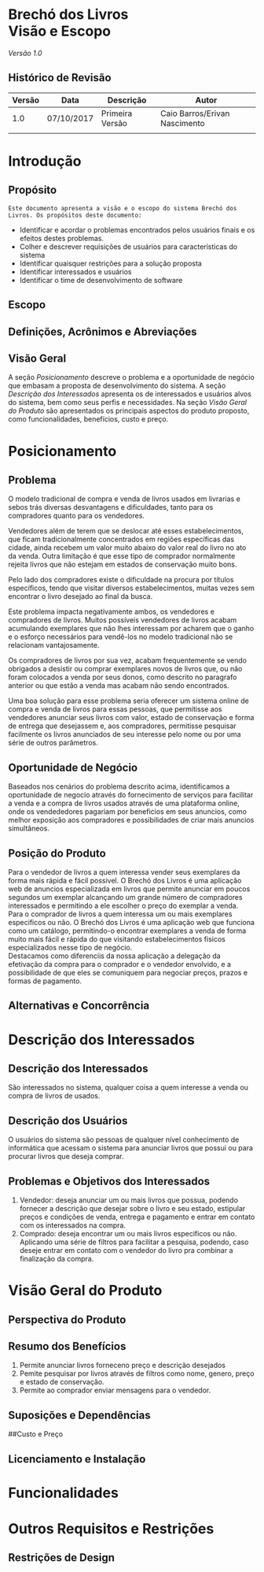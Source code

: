 ﻿**Brechó dos Livros <BR> Visão e Escopo**
===================
*Versão 1.0*



Histórico de Revisão
-------------

| Versão| Data|  Descrição|  Autor|
|---|---|---|---|
| 1.0  |  07/10/2017 |  Primeira Versão | Caio Barros/Erivan Nascimento  |
|   |   |   |   |


# **Introdução**
## Propósito
	Este documento apresenta a visão e o escopo do sistema Brechó dos Livros. Os propósitos deste documento: 

 - Identificar e acordar o problemas encontrados pelos usuários finais e
   os efeitos destes problemas.
 - Colher e descrever requisições de usuários para características do sistema
 - Identificar quaisquer restrições para a solução proposta 
 - Identificar interessados e usuários 
 - Identificar o time de desenvolvimento de software

	
## Escopo

## Definições, Acrônimos e Abreviações

## Visão Geral
A seção *Posicionamento* descreve o problema e a oportunidade de negócio que embasam a proposta de desenvolvimento do sistema. A seção *Descrição dos Interessados* apresenta os de interessados e usuários alvos do sistema, bem como seus perfis e necessidades. Na seção *Visão Geral do Produto* são apresentados os principais aspectos do produto proposto, como funcionalidades, benefícios, custo e preço.


# **Posicionamento**
## Problema
O modelo tradicional de compra e venda de livros usados em livrarias e sebos trás diversas desvantagens e dificuldades, tanto para os compradores quanto para os vendedores.

Vendedores além de terem que se deslocar até esses estabelecimentos, que ficam tradicionalmente concentrados em regiões específicas das cidade, ainda recebem um valor muito abaixo do valor real do livro no ato da venda. Outra limitação é que esse tipo de comprador normalmente rejeita livros que não estejam em estados de conservação muito bons.

Pelo lado dos compradores existe o dificuldade na procura por títulos específicos, tendo que visitar diversos estabelecimentos, muitas vezes sem encontrar o livro desejado ao final da busca. 

Este problema impacta negativamente ambos, os vendedores e compradores de livros. Muitos possíveis vendedores de livros acabam acumulando exemplares que não lhes interessam por acharem que o ganho e o esforço necessários para vendê-los no modelo tradicional não se relacionam vantajosamente.

Os compradores de livros por sua vez, acabam frequentemente se vendo obrigados a desistir ou comprar exemplares novos de livros que, ou não foram colocados a venda por seus donos, como descrito no paragrafo anterior ou que estão a venda mas acabam não sendo encontrados.

Uma boa solução para esse problema seria oferecer um sistema online de compra e venda de livros para essas pessoas, que permitisse aos vendedores anunciar seus livros com valor, estado de conservação e forma de entrega que desejassem e, aos compradores, permitisse pesquisar facilmente os livros anunciados de seu interesse pelo nome ou por uma série de outros parâmetros.
## Oportunidade de Negócio
Baseados nos cenários do problema descrito acima, identificamos a oportunidade de negocio através do fornecimento de serviços para facilitar a venda e a compra de livros usados através de uma plataforma online, onde os vendededores pagariam por beneficios em seus anuncios, como melhor exposição aos compradores e possibilidades de criar mais anuncios simultâneos.


## Posição do Produto
Para o vendedor de livros a quem interessa vender seus exemplares da forma mais rápida e fácil possivel. O Brechó dos Livros é uma aplicação web de anuncios especializada em livros que permite anunciar em poucos segundos um exemplar alcançando um grande número de compradores interessados e permitindo a ele escolher o preço do exemplar a venda.  
Para o comprador de livros a quem interessa um ou mais exemplares especificos ou não. O Brechó dos Livros é uma aplicação web que funciona como um catálogo, permitindo-o encontrar exemplares a venda de forma muito mais fácil e rápida do que visitando estabelecimentos fisicos especializados nesse tipo de negócio.  
Destacamos como diferenciis da nossa aplicação a delegação da efetivação da compra para o comprador e o vendedor envolvido, e a possibilidade de que eles se comuniquem para negociar preços, prazos e formas de pagamento.
## Alternativas e Concorrência

# **Descrição dos Interessados**
## Descrição dos Interessados
São interessados no sistema, qualquer coisa a quem interesse a venda ou compra de livros de usados.

## Descrição dos Usuários
O usuários do sistema são pessoas de qualquer nível conhecimento de informática que acessam o sistema para anunciar livros que possui
ou para procurar livros que deseja comprar.

## Problemas e Objetivos dos Interessados
1. Vendedor: deseja anunciar um ou mais livros que possua, podendo fornecer a descrição que desejar sobre o livro e seu estado,
estipular preços e condições de venda, entrega e pagamento e entrar em contato com os interessados na compra.
2. Comprado: deseja encontrar um ou mais livros especificos ou não. Aplicando uma série de filtros para facilitar a pesquisa,
podendo, caso deseje entrar em contato com o vendedor do livro pra combinar a finalização da compra.

# **Visão Geral do Produto**
## Perspectiva do Produto
## Resumo dos Benefícios
1. Permite anunciar livros forneceno preço e descrição desejados
2. Pemite pesquisar por livros através de filtros como nome, genero, preço e estado de conservação.
3. Permite ao comprador enviar mensagens para o vendedor.
## Suposições e Dependências
##Custo e Preço
## Licenciamento e Instalação

# **Funcionalidades**


# **Outros Requisitos e Restrições**
## Restrições de Design

